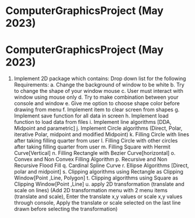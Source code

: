 # ComputerGraphicsProject (May 2023)
# ComputerGraphicsProject (May 2023)
1. Implement 2D package which contains:
Drop down list for the following Requirements:
a. Change the background of window to be white
b. Try to change the shape of your window mouse
c. User must interact with window using mouse only
d. Try to make combination between your console and window
e. Give me option to choose shape color before drawing from menu
f. Implement item to clear screen from shapes
g. Implement save function for all data in screen
h. Implement load function to load data from files
i. Implement line algorithms [DDA, Midpoint and parametric]
j. Implement Circle algorithms (Direct, Polar, iterative Polar, midpoint and modified Midpoint)
k. Filling Circle with lines after taking filling quarter from user
l. Filling Circle with other circles after taking filling quarter from user
m. Filling Square with Hermit Curve[Vertical]
n. Filling Rectangle with Bezier Curve[horizontal]
o. Convex and Non Convex Filling Algorithm
p. Recursive and Non Recursive Flood Fill
q. Cardinal Spline Curve
r. Ellipse Algorithms [Direct, polar and midpoint]
s. Clipping algorithms using Rectangle as Clipping Window[Point ,Line, Polygon]
t. Clipping algorithms using Square as Clipping Window[Point ,Line]
u. apply 2D transformation (translate and scale on lines) (Add 2D transformation menu with 2 menu items (translate and scale), Enter the translate x,y values or scale x,y values through console, Apply the translate or scale selected on the last line drawn before selecting the transformation)
